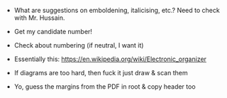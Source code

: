 * What are suggestions on emboldening, italicising, etc.? Need to check with Mr.
  Hussain.
* Get my candidate number!
* Check about numbering (if neutral, I want it)

* Essentially this: https://en.wikipedia.org/wiki/Electronic_organizer

* If diagrams are too hard, then fuck it just draw & scan them

* Yo, guess the margins from the PDF in root & copy header too
